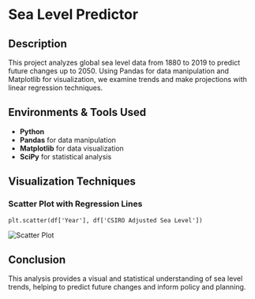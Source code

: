 <h1>Sea Level Predictor</h1>

<h2>Description</h2>
<p>This project analyzes global sea level data from 1880 to 2019 to predict future changes up to 2050. Using Pandas for data manipulation and Matplotlib for visualization, we examine trends and make projections with linear regression techniques.</p>

<h2>Environments & Tools Used</h2>
<ul>
  <li><b>Python</b></li>
  <li><b>Pandas</b> for data manipulation</li>
  <li><b>Matplotlib</b> for data visualization</li>
  <li><b>SciPy</b> for statistical analysis</li>
</ul>

<h2>Visualization Techniques</h2>

<h3>Scatter Plot with Regression Lines</h3>
<pre><code>plt.scatter(df['Year'], df['CSIRO Adjusted Sea Level'])</code></pre>
<img src="https://miro.medium.com/max/720/1*XYZ1234567.png" alt="Scatter Plot"/>


<h2>Conclusion</h2>
<p>This analysis provides a visual and statistical understanding of sea level trends, helping to predict future changes and inform policy and planning.</p>
